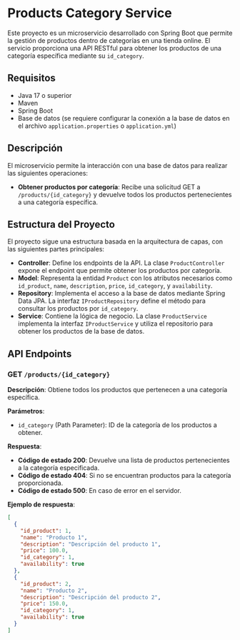 # Products Category Service

Este proyecto es un microservicio desarrollado con Spring Boot que permite la gestión de productos dentro de categorías en una tienda online. El servicio proporciona una API RESTful para obtener los productos de una categoría específica mediante su `id_category`.

## Requisitos

- Java 17 o superior
- Maven
- Spring Boot
- Base de datos (se requiere configurar la conexión a la base de datos en el archivo `application.properties` o `application.yml`)

## Descripción

El microservicio permite la interacción con una base de datos para realizar las siguientes operaciones:

- **Obtener productos por categoría**: Recibe una solicitud GET a `/products/{id_category}` y devuelve todos los productos pertenecientes a una categoría específica.

## Estructura del Proyecto

El proyecto sigue una estructura basada en la arquitectura de capas, con las siguientes partes principales:

- **Controller**: Define los endpoints de la API. La clase `ProductController` expone el endpoint que permite obtener los productos por categoría.
- **Model**: Representa la entidad `Product` con los atributos necesarios como `id_product`, `name`, `description`, `price`, `id_category`, y `availability`.
- **Repository**: Implementa el acceso a la base de datos mediante Spring Data JPA. La interfaz `IProductRepository` define el método para consultar los productos por `id_category`.
- **Service**: Contiene la lógica de negocio. La clase `ProductService` implementa la interfaz `IProductService` y utiliza el repositorio para obtener los productos de la base de datos.

## API Endpoints

### GET `/products/{id_category}`

**Descripción**: Obtiene todos los productos que pertenecen a una categoría específica.

**Parámetros**:
- `id_category` (Path Parameter): ID de la categoría de los productos a obtener.

**Respuesta**:
- **Código de estado 200**: Devuelve una lista de productos pertenecientes a la categoría especificada.
- **Código de estado 404**: Si no se encuentran productos para la categoría proporcionada.
- **Código de estado 500**: En caso de error en el servidor.

**Ejemplo de respuesta**:

```json
[
  {
    "id_product": 1,
    "name": "Producto 1",
    "description": "Descripción del producto 1",
    "price": 100.0,
    "id_category": 1,
    "availability": true
  },
  {
    "id_product": 2,
    "name": "Producto 2",
    "description": "Descripción del producto 2",
    "price": 150.0,
    "id_category": 1,
    "availability": true
  }
]
